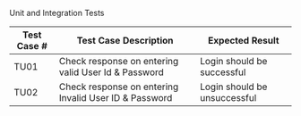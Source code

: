 Unit and Integration Tests


Test Case #| Test Case Description | Expected Result
------------ | ------------- | -------------
TU01 | Check response on entering valid User Id & Password |Login should be successful
TU02 | Check response on entering Invalid User ID & Password | Login should be unsuccessful